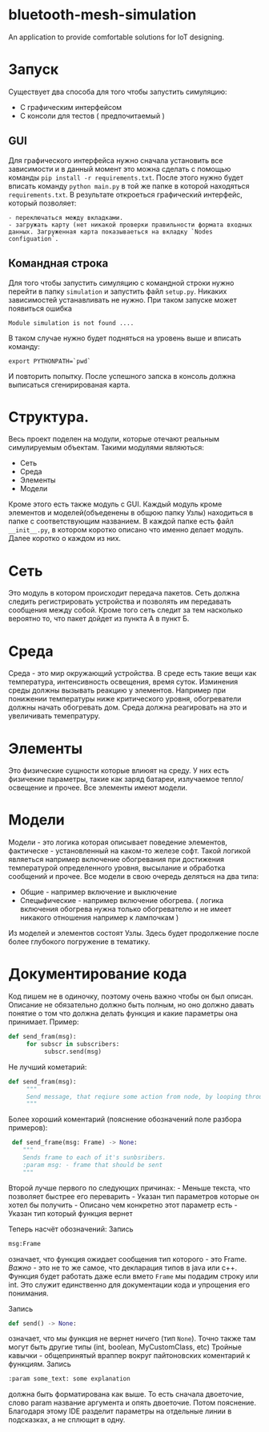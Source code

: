 # bluetooth-mesh-simulation
An application to provide comfortable solutions for IoT designing.
# Запуск
Существует два способа для того чтобы запустить симуляцию:

  - С графическим интерфейсом
  - С консоли для тестов ( предпочитаемый )

## GUI
 Для графического интерфейса нужно сначала установить все зависимости и в данный момент это можна сделать с помощью команды 
 `pip install -r requirements.txt`.
 После этого нужно будет вписать команду `python main.py` в той же папкe в которой находяться `requirements.txt`. 
 В результате откроеться графический интерфейс, который позволяет:
  
    - переключаться между вкладками.
    - загружать карту (нет никакой проверки правильности формата входных данных. Загруженная карта показываеться на вкладку `Nodes configuation`.
## Командная строка
Для того чтобы запустить симуляцию с командной строки нужно перейти в папку `simulation` и запустить файл `setup.py`. Никаких зависимостей устанавливать не нужно. При таком запуске может появиться ошибка 
```
Module simulation is not found ....
```
В таком случае нужно будет подняться на уровень выше и вписать команду:
```
export PYTHONPATH=`pwd` 
```
И повторить попытку. 
После успешного запска в консоль должна выписаться сгенирированая карта.

# Структура.
Весь проект поделен на модули, которые отечают реальным симулируемым объектам. Такими модулями являються:
  
  - Сеть
  - Среда
  - Элементы
  - Модели
  
  
 Кроме этого есть также модуль с GUI.
 Каждый модуль кроме элементов и моделей(объеденены в общюю папку Узлы) находиться в папке с соответствующим названием. 
 В каждой папке есть файл `__init__.py`, в котором коротко описано что именно делает модуль.
Далее коротко о каждом из них.
# Сеть
Это модуль в котором происходит передача пакетов. Сеть должна следить регистрировать устройства и позволять им передавать сообщения между собой. Кроме того сеть следит за тем насколько вероятно то, что пакет дойдет из пункта А в пункт Б.
# Среда 
Среда - это мир окружающий устройства. В среде есть такие вещи как температура, интенсивность освещения, время суток. Изминения среды должны вызывать реакцию у элементов. Например при понижении температуры ниже критического уровня, обогреватели должны начать обогревать дом. Среда должна реагировать на это и увеличивать темепратуру.
# Элементы 
Это физические сущности которые влиюят на среду. У них есть физичекие параметры, такие как заряд батареи, излучаемое тепло/освещение и прочее. Все элементы имеют модели.
# Модели 
Модели - это логика которая описывает поведение элементов, фактическе - установленный на каком-то железе софт. Такой логикой являеться например включение обогревания при достижения температурой определенного уровня, высылание и обработка сообщений и прочее. Все модели в свою очередь деляться на два типа:

  - Общие - например включение и выключение
  - Спецыфические - например включение обогрева. ( логика включения обогрева нужна только обогревателю и не имеет никакого отношения например к лампочкам )
  
 Из моделей и элементов состоят Узлы. Здесь будет продолжение после более глубокого погружение в тематику.
 
 # Документирование кода
 Код пишем не в одиночку, поэтому очень важно чтобы он был описан. Описание не обязательно должно быть полным, но оно должно давать понятие о том что должна делать функция и какие параметры она принимает.
 Пример:
 ```python
 def send_fram(msg):
      for subscr in subscribers:
           subscr.send(msg)
 ```
 Не лучший кометарий:
 ```python
 def send_fram(msg):
      """
      Send message, that reqiure some action from node, by looping through every instance of subscribers end calling method receive.  
      """
 ```
 Более хороший коментарий (пояснение обозначений поле разбора примеров):
 
```python
 def send_frame(msg: Frame) -> None:
    """
    Sends frame to each of it's sunbsribers.
    :param msg: - frame that should be sent
    """
 ```
 
 Второй лучше первого по следующих причинах:
    - Меньше текста, что позволяет быстрее его переварить
    - Указан тип параметров которые он хотел бы получить
    - Описано чем конкретно этот параметр есть
    - Указан тип который функция вернет
    
Теперь насчёт обозначений:
Запись
```python
msg:Frame
```
означает, что функция ожидает сообщения тип которого - это Frame. *Важно* - это не то же самое, что декларация типов в java или с++. Функция будет работать даже если вмето `Frame` мы подадим строку или int. Это служит единственно для документации кода и упрощения его понимания.

Запись
```python
def send() -> None:
```
ознaчает, что мы функция не вернет ничего (тип `None`). Точно также там могут быть другие типы (int, boolean, MyCustomClass, etc)
Тройные кавычки - общепринятый враппер вокруг пайтоновских коментарий к функциям.
Запись 
```python
:param some_text: some explanation
```
должна быть форматирована как выше. То есть сначала двоеточие, слово param название аргумента и опять двоеточие. Потом пояснение. Благодаря этому IDE разделит параметры на отдельные линии в подсказках, а не сплющит в одну.

